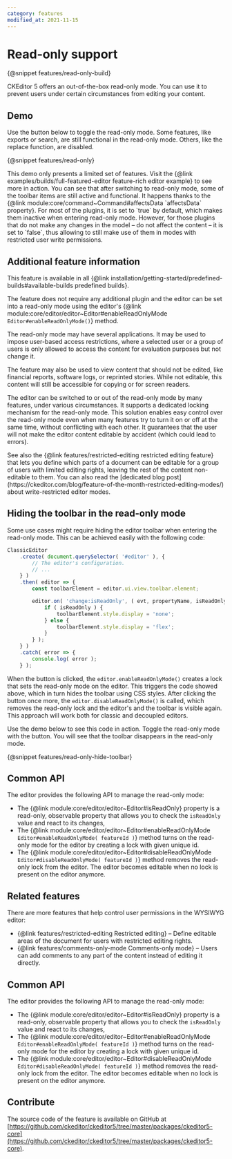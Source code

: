 ```yaml
---
category: features
modified_at: 2021-11-15
---
```


# Read-only support

{@snippet features/read-only-build}

CKEditor 5 offers an out-of-the-box read-only mode. You can use it to prevent users under certain circumstances from editing your content.

## Demo

Use the button below to toggle the read-only mode. Some features, like exports or search, are still functional in the read-only mode. Others, like the replace function, are disabled.

{@snippet features/read-only}

<info-box info>
	This demo only presents a limited set of features. Visit the {@link examples/builds/full-featured-editor feature-rich editor example} to see more in action.
</info-box>

<info-box>
	You can see that after switching to read-only mode, some of the toolbar items are still active and functional. It happens thanks to the {@link module:core/command~Command#affectsData `affectsData` property}. For most of the plugins, it is set to `true` by default, which makes them inactive when entering read-only mode. However, for those plugins that do not make any changes in the model &ndash; do not affect the content &ndash; it is set to `false`, thus allowing to still make use of them in modes with restricted user write permissions.
</info-box>

## Additional feature information

<info-box info>
	This feature is available in all {@link installation/getting-started/predefined-builds#available-builds predefined builds}.
</info-box>

The feature does not require any additional plugin and the editor can be set into a read-only mode using the editor's {@link module:core/editor/editor~Editor#enableReadOnlyMode `Editor#enableReadOnlyMode()`} method.

The read-only mode may have several applications. It may be used to impose user-based access restrictions, where a selected user or a group of users is only allowed to access the content for evaluation purposes but not change it.

The feature may also be used to view content that should not be edited, like financial reports, software logs, or reprinted stories. While not editable, this content will still be accessible for copying or for screen readers.

The editor can be switched to or out of the read-only mode by many features, under various circumstances. It supports a dedicated locking mechanism for the read-only mode. This solution enables easy control over the read-only mode even when many features try to turn it on or off at the same time, without conflicting with each other. It guarantees that the user will not make the editor content editable by accident (which could lead to errors).

<info-box>
	See also the {@link features/restricted-editing restricted editing feature} that lets you define which parts of a document can be editable for a group of users with limited editing rights, leaving the rest of the content non-editable to them. You can also read the [dedicated blog post](https://ckeditor.com/blog/feature-of-the-month-restricted-editing-modes/) about write-restricted editor modes.
</info-box>

## Hiding the toolbar in the read-only mode

Some use cases might require hiding the editor toolbar when entering the read-only mode. This can be achieved easily with the following code:

```js
ClassicEditor
	.create( document.querySelector( '#editor' ), {
		// The editor's configuration.
		// ...
	} )
	.then( editor => {
		const toolbarElement = editor.ui.view.toolbar.element;

		editor.on( 'change:isReadOnly', ( evt, propertyName, isReadOnly ) => {
			if ( isReadOnly ) {
				toolbarElement.style.display = 'none';
			} else {
				toolbarElement.style.display = 'flex';
			}
		} );
	} )
	.catch( error => {
		console.log( error );
	} );
```

When the button is clicked, the `editor.enableReadOnlyMode()` creates a lock that sets the read-only mode on the editor. This triggers the code showed above, which in turn hides the toolbar using CSS styles. After clicking the button once more, the `editor.disableReadOnlyMode()` is called, which removes the read-only lock and the editor's and the toolbar is visible again. This approach will work both for classic and decoupled editors.

Use the demo below to see this code in action. Toggle the read-only mode with the button. You will see that the toolbar disappears in the read-only mode.

{@snippet features/read-only-hide-toolbar}

## Common API

The editor provides the following API to manage the read-only mode:

* The {@link module:core/editor/editor~Editor#isReadOnly} property is a read-only, observable property that allows you to check the `isReadOnly` value and react to its changes,
* The {@link module:core/editor/editor~Editor#enableReadOnlyMode `Editor#enableReadOnlyMode( featureId )`} method turns on the read-only mode for the editor by creating a lock with given unique id.
* The {@link module:core/editor/editor~Editor#disableReadOnlyMode `Editor#disableReadOnlyMode( featureId )`} method removes the read-only lock from the editor. The editor becomes editable when no lock is present on the editor anymore.

## Related features

There are more features that help control user permissions in the WYSIWYG editor:

* {@link features/restricted-editing Restricted editing} &ndash; Define editable areas of the document for users with restricted editing rights.
* {@link features/comments-only-mode Comments-only mode} &ndash; Users can add comments to any part of the content instead of editing it directly.

## Common API

The editor provides the following API to manage the read-only mode:

* The {@link module:core/editor/editor~Editor#isReadOnly} property is a read-only, observable property that allows you to check the `isReadOnly` value and react to its changes,
* The {@link module:core/editor/editor~Editor#enableReadOnlyMode `Editor#enableReadOnlyMode( featureId )`} method turns on the read-only mode for the editor by creating a lock with given unique id.
* The {@link module:core/editor/editor~Editor#disableReadOnlyMode `Editor#disableReadOnlyMode( featureId )`} method removes the read-only lock from the editor. The editor becomes editable when no lock is present on the editor anymore.

## Contribute

The source code of the feature is available on GitHub at [https://github.com/ckeditor/ckeditor5/tree/master/packages/ckeditor5-core](https://github.com/ckeditor/ckeditor5/tree/master/packages/ckeditor5-core).
